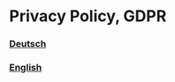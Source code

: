 # Privacy Policy, GDPR
### [Deutsch](https://github.com/ReIaxo/FestivalGuide/blob/main/PrivacyPolicy/PrivacyPolicy-de.md)
### [English](https://github.com/ReIaxo/FestivalGuide/blob/main/PrivacyPolicy/PrivacyPolicy-en.md)

